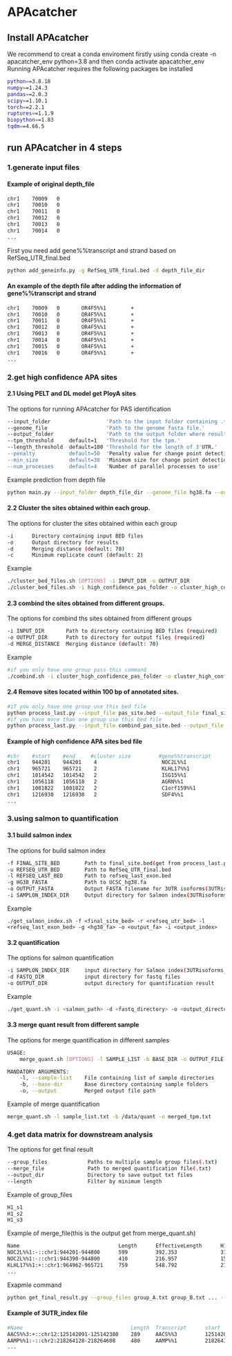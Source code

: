 # APAcatcher

## Install APAcatcher
We recommend to creat a conda enviroment firstly using conda create -n apacatcher_env python=3.8 and then conda activate apacatcher_env
Running APAcatcher requires the following packages be installed
```bash
python==3.8.18
numpy==1.24.3
pandas==2.0.3
scipy==1.10.1
torch==2.2.1
ruptures==1.1.9
biopython==1.83
tqdm==4.66.5
```
## run APAcatcher in 4 steps
### 1.generate input files
#### Example of original depth_file
```bash
chr1    70009   0
chr1    70010   0
chr1    70011   0
chr1    70012   0
chr1    70013   0
chr1    70014   0
...
```
First you need add gene%%transcript and strand based on RefSeq_UTR_final.bed
```bash
python add_geneinfo.py -g RefSeq_UTR_final.bed -d depth_file_dir
```
#### An example of the depth file after adding the information of gene%%transcript and strand
```bash
chr1    70009   0       OR4F5%%1        +
chr1    70010   0       OR4F5%%1        +
chr1    70011   0       OR4F5%%1        +
chr1    70012   0       OR4F5%%1        +
chr1    70013   0       OR4F5%%1        +
chr1    70014   0       OR4F5%%1        +
chr1    70015   0       OR4F5%%1        +
chr1    70016   0       OR4F5%%1        +
...
```
### 2.get high confidence APA sites
#### 2.1 Using PELT and DL model get PloyA sites
The options for running APAcatcher for PAS identification
```bash
--input_folder                  'Path to the input folder containing .txt files.'
--genome_file                   'Path to the genome fasta file.'
--output_folder                 'Path to the output folder where results will be saved.'
--tpm_threshold     default=1   'Threshold for the tpm.'
--length_threshold  default=100 'Threshold for the length of 3'UTR.'
--penalty           default=50  'Penalty value for change point detection.'
--min_size          default=30  'Minimum size for change point detection.'
--num_processes     default=4   'Number of parallel processes to use'
```
Example prediction from depth file
```bash
python main.py --input_folder depth_file_dir --genome_file hg38.fa --output_folder high_confidence_pas_folder
```
#### 2.2 Cluster the sites obtained within each group.
The options for cluster the sites obtained within each group
```bash
-i      Directory containing input BED files
-o      Output directory for results
-d      Merging distance (default: 70)
-c      Minimum replicate count (default: 2)
```
Example
```bash
./cluster_bed_files.sh [OPTIONS] -i INPUT_DIR -o OUTPUT_DIR
./cluster_bed_files.sh -i high_confidence_pas_folder -o cluster_high_confidence_pas_folder
```
#### 2.3 combind the sites obtained from different groups.
The options for combind ths sites obtained from different groups
```bash
-i INPUT_DIR       Path to directory containing BED files (required)
-o OUTPUT_DIR      Path to directory for output files (required)
-d MERGE_DISTANCE  Merging distance (default: 70)
```
Example
```bash
#if you only have one group pass this command
./combind.sh -i cluster_high_confidence_pas_folder -o cluster_high_confidence_pas_folder/combind
```
#### 2.4 Remove sites located within 100 bp of annotated sites.
```bash
#if you only have one group use this bed file
python process_last.py --input_file pas_site.bed --output_file final_site_for_quantification.bed
#if you have more than one group use this bed file
python process_last.py --input_file combind_pas_site.bed --output_file final_site_for_quantification.bed
```
#### Example of high confidence APA sites bed file
```bash
#chr    #start    #end     #cluster size         #gene%%transcript     #strand
chr1    944201    944201    4                     NOC2L%%1              -
chr1    965721    965721    2                     KLHL17%%1             +
chr1    1014542   1014542   2                     ISG15%%1              +
chr1    1056118   1056118   2                     AGRN%%1               +
chr1    1081822   1081822   2                     C1orf159%%1           -
chr1    1216930   1216930   2                     SDF4%%1               -
...
```
### 3.using salmon to quantification
#### 3.1 build salmon index
The options for build salmon index
```bash
-f FINAL_SITE_BED        Path to final_site.bed(get from process_last.py)
-u REFSEQ_UTR_BED        Path to RefSeq_UTR_final.bed
-l REFSEQ_LAST_BED       Path to refseq_last_exon.bed
-g HG38_FASTA            Path to UCSC_hg38.fa
-o OUTPUT_FASTA          Output FASTA filename for 3UTR isoforms(3UTRisoforms.fa)
-i SAMPLON_INDEX_DIR     Output directory for Salmon index(3UTRisoforms_library)
```
Example
```
./get_salmon_index.sh -f <final_site_bed> -r <refseq_utr_bed> -l <refseq_last_exon_bed> -g <hg38_fa> -o <output_fa> -i <output_index>
```
#### 3.2 quantification
The options for salmon quantification

```bash
-i SAMPLON_INDEX_DIR     input directory for Salmon index(3UTRisoforms_library)
-d FASTQ_DIR             input directory for fastq files
-o OUTPUT_DIR            output directory for quantification result
```
Example
```bash
./get_quant.sh -i <salmon_path> -d <fastq_directory> -o <output_directory>
```

#### 3.3 merge quant result from different sample
The options for merge quantification in different samples
```bash
USAGE:
    merge_quant.sh [OPTIONS] -l SAMPLE_LIST -b BASE_DIR -o OUTPUT_FILE

MANDATORY ARGUMENTS:
    -l, --sample-list    File containing list of sample directories
    -b, --base-dir       Base directory containing sample folders
    -o, --output         Merged output file path
```
Example of merge quantification
```bash
merge_quant.sh -l sample_list.txt -b /data/quant -o merged_tpm.txt
```
### 4.get data matrix for downstream analysis
The options for get final result
```bash
--group_files             Paths to multiple sample group files(.txt)
--merge_file              Path to merged quantification file(.txt)
--output_dir              Directory to save output txt files
--length                  Filter by minimum length
```
Example of group_files
```txt
H1_s1
H1_s2
H1_s3
```
Example of merge_file(this is the output get from merge_quant.sh)
```bash
Name                                Length      EffectiveLength      H1_s1_TPM       H1_s2_TPM       H1_s3_TPM
NOC2L%%1:-::chr1:944201-944800      599         392.353              373.453708      276.501184      359.036391
NOC2L%%1:-::chr1:944390-944800      410         216.957              158.405402      216.308677      134.883203
KLHL17%%1:+::chr1:964962-965721     759         548.792              21.974720       25.823593       29.751596
...
```
Exapmle command
```bash
python get_final_result.py --group_files group_A.txt group_B.txt ... --merge_file final_quant_result.txt --output_dir final_result 
```
#### Example of 3UTR_index file
```bash
#Name                                   Length  Transcript      start           end           strand    sample1_indexUTR        sample2_indexUTR          sample3_indexUTR
AACS%%3:+::chr12:125142091-125142380    289     AACS%%3         125142091       125142380     +         0.6331098039907349      0.8141000731552296        0.6945178987151257
AAMP%%1:-::chr2:218264128-218264608     480     AAMP%%1         218264128       218264608     -         0.9140432121116838      0.9762385375962184        0.9821115355165274
...
```
